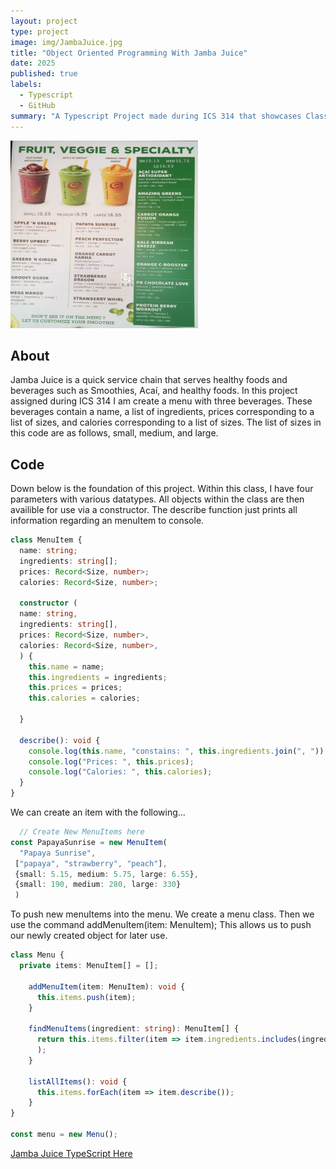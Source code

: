```yaml
---
layout: project
type: project
image: img/JambaJuice.jpg
title: "Object Oriented Programming With Jamba Juice"
date: 2025
published: true
labels:
  - Typescript
  - GitHub
summary: "A Typescript Project made during ICS 314 that showcases Classes and Constructor in the theme of Jamba Juice"
---
```


<img src="/img/JambaJuiceMenu.jpg" alt="Jamba Juice Menu" width="300" height="300">

## About
Jamba Juice is a quick service chain that serves healthy foods and beverages such as Smoothies, Acaí, and healthy foods.
In this project assigned during ICS 314 I am create a menu with three beverages.
These beverages contain a name, a list of ingredients, prices corresponding to a list of sizes, and calories corresponding to a list of sizes.
The list of sizes in this code are as follows, small, medium, and large.

## Code
Down below is the foundation of this project.
Within this class, I have four parameters with various datatypes.
All objects within the class are then availible for use via a constructor.
The describe function just prints all information regarding an menuItem to console.

```typescript
class MenuItem {
  name: string;
  ingredients: string[];
  prices: Record<Size, number>;
  calories: Record<Size, number>;

  constructor (
  name: string,
  ingredients: string[],
  prices: Record<Size, number>,
  calories: Record<Size, number>,
  ) {
    this.name = name;
    this.ingredients = ingredients;
    this.prices = prices;
    this.calories = calories;

  }

  describe(): void {
    console.log(this.name, "constains: ", this.ingredients.join(", "));
    console.log("Prices: ", this.prices);
    console.log("Calories: ", this.calories);
  }
}
```

We can create an item with the following...

```typescript
  // Create New MenuItems here 
const PapayaSunrise = new MenuItem(
  "Papaya Sunrise",
 ["papaya", "strawberry", "peach"],
 {small: 5.15, medium: 5.75, large: 6.55}, 
 {small: 190, medium: 280, large: 330}
 )
```

To push new menuItems into the menu.
We create a menu class.
Then we use the command addMenuItem(item: MenuItem); 
This allows us to push our newly created object for later use.

```typescript
class Menu {
  private items: MenuItem[] = [];

    addMenuItem(item: MenuItem): void {
      this.items.push(item);
    }

    findMenuItems(ingredient: string): MenuItem[] {
      return this.items.filter(item => item.ingredients.includes(ingredient.toLowerCase())
      );
    }

    listAllItems(): void {
      this.items.forEach(item => item.describe());
    }
}

const menu = new Menu();
```

[Jamba Juice TypeScript Here](https://tinyurl.com/yc84a74x)
